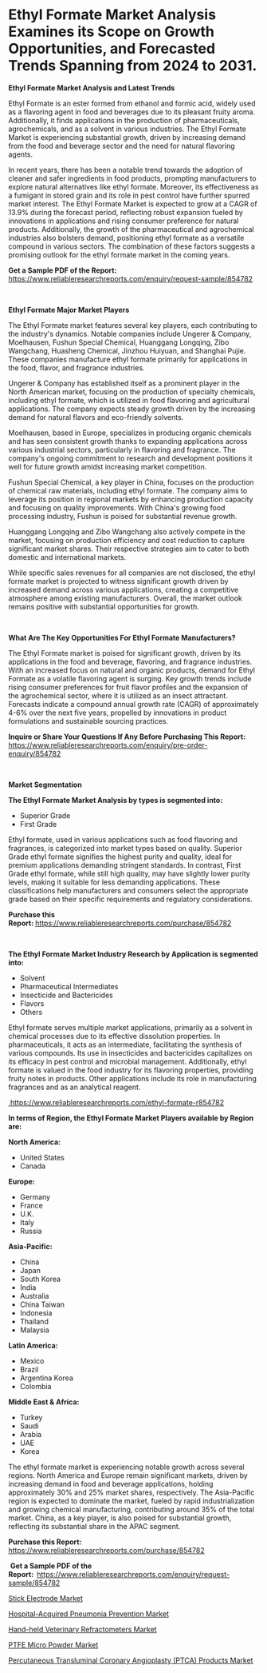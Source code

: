 <p><h1>Ethyl Formate Market Analysis Examines its Scope on Growth Opportunities, and Forecasted Trends Spanning from 2024 to 2031.</h1></p><p><strong>Ethyl Formate Market Analysis and Latest Trends</strong></p>
<p><p>Ethyl Formate is an ester formed from ethanol and formic acid, widely used as a flavoring agent in food and beverages due to its pleasant fruity aroma. Additionally, it finds applications in the production of pharmaceuticals, agrochemicals, and as a solvent in various industries. The Ethyl Formate Market is experiencing substantial growth, driven by increasing demand from the food and beverage sector and the need for natural flavoring agents.</p><p>In recent years, there has been a notable trend towards the adoption of cleaner and safer ingredients in food products, prompting manufacturers to explore natural alternatives like ethyl formate. Moreover, its effectiveness as a fumigant in stored grain and its role in pest control have further spurred market interest. The Ethyl Formate Market is expected to grow at a CAGR of 13.9% during the forecast period, reflecting robust expansion fueled by innovations in applications and rising consumer preference for natural products. Additionally, the growth of the pharmaceutical and agrochemical industries also bolsters demand, positioning ethyl formate as a versatile compound in various sectors. The combination of these factors suggests a promising outlook for the ethyl formate market in the coming years.</p></p>
<p><strong>Get a Sample PDF of the Report:&nbsp;</strong> <a href="https://www.reliableresearchreports.com/enquiry/request-sample/854782?utm_campaign=40&utm_medium=2&utm_source=Github&utm_content=ia&utm_term=09112024&utm_id=ethyl-formate">https://www.reliableresearchreports.com/enquiry/request-sample/854782</a></p>
<p>&nbsp;</p>
<p><strong>Ethyl Formate Major Market Players</strong></p>
<p><p>The Ethyl Formate market features several key players, each contributing to the industry's dynamics. Notable companies include Ungerer & Company, Moelhausen, Fushun Special Chemical, Huanggang Longqing, Zibo Wangchang, Huasheng Chemical, Jinzhou Huiyuan, and Shanghai Pujie. These companies manufacture ethyl formate primarily for applications in the food, flavor, and fragrance industries.</p><p>Ungerer & Company has established itself as a prominent player in the North American market, focusing on the production of specialty chemicals, including ethyl formate, which is utilized in food flavoring and agricultural applications. The company expects steady growth driven by the increasing demand for natural flavors and eco-friendly solvents.</p><p>Moelhausen, based in Europe, specializes in producing organic chemicals and has seen consistent growth thanks to expanding applications across various industrial sectors, particularly in flavoring and fragrance. The company's ongoing commitment to research and development positions it well for future growth amidst increasing market competition.</p><p>Fushun Special Chemical, a key player in China, focuses on the production of chemical raw materials, including ethyl formate. The company aims to leverage its position in regional markets by enhancing production capacity and focusing on quality improvements. With China's growing food processing industry, Fushun is poised for substantial revenue growth.</p><p>Huanggang Longqing and Zibo Wangchang also actively compete in the market, focusing on production efficiency and cost reduction to capture significant market shares. Their respective strategies aim to cater to both domestic and international markets.</p><p>While specific sales revenues for all companies are not disclosed, the ethyl formate market is projected to witness significant growth driven by increased demand across various applications, creating a competitive atmosphere among existing manufacturers. Overall, the market outlook remains positive with substantial opportunities for growth.</p></p>
<p>&nbsp;</p>
<p><strong>What Are The Key Opportunities For Ethyl Formate Manufacturers?</strong></p>
<p><p>The Ethyl Formate market is poised for significant growth, driven by its applications in the food and beverage, flavoring, and fragrance industries. With an increased focus on natural and organic products, demand for Ethyl Formate as a volatile flavoring agent is surging. Key growth trends include rising consumer preferences for fruit flavor profiles and the expansion of the agrochemical sector, where it is utilized as an insect attractant. Forecasts indicate a compound annual growth rate (CAGR) of approximately 4-6% over the next five years, propelled by innovations in product formulations and sustainable sourcing practices.</p></p>
<p><strong>Inquire or Share Your Questions If Any Before Purchasing This Report:</strong> <a href="https://www.reliableresearchreports.com/enquiry/pre-order-enquiry/854782?utm_campaign=40&utm_medium=2&utm_source=Github&utm_content=ia&utm_term=09112024&utm_id=ethyl-formate">https://www.reliableresearchreports.com/enquiry/pre-order-enquiry/854782</a></p>
<p>&nbsp;</p>
<p><strong>Market Segmentation</strong></p>
<p><strong>The Ethyl Formate Market Analysis by types is segmented into:</strong></p>
<p><ul><li>Superior Grade</li><li>First Grade</li></ul></p>
<p><p>Ethyl formate, used in various applications such as food flavoring and fragrances, is categorized into market types based on quality. Superior Grade ethyl formate signifies the highest purity and quality, ideal for premium applications demanding stringent standards. In contrast, First Grade ethyl formate, while still high quality, may have slightly lower purity levels, making it suitable for less demanding applications. These classifications help manufacturers and consumers select the appropriate grade based on their specific requirements and regulatory considerations.</p></p>
<p><strong>Purchase this Report:&nbsp;</strong><a href="https://www.reliableresearchreports.com/purchase/854782?utm_campaign=40&utm_medium=2&utm_source=Github&utm_content=ia&utm_term=09112024&utm_id=ethyl-formate">https://www.reliableresearchreports.com/purchase/854782</a></p>
<p>&nbsp;</p>
<p><strong>The Ethyl Formate Market Industry Research by Application is segmented into:</strong></p>
<p><ul><li>Solvent</li><li>Pharmaceutical Intermediates</li><li>Insecticide and Bactericides</li><li>Flavors</li><li>Others</li></ul></p>
<p><p>Ethyl formate serves multiple market applications, primarily as a solvent in chemical processes due to its effective dissolution properties. In pharmaceuticals, it acts as an intermediate, facilitating the synthesis of various compounds. Its use in insecticides and bactericides capitalizes on its efficacy in pest control and microbial management. Additionally, ethyl formate is valued in the food industry for its flavoring properties, providing fruity notes in products. Other applications include its role in manufacturing fragrances and as an analytical reagent.</p></p>
<p><a href="https://www.reliableresearchreports.com/ethyl-formate-r854782?utm_campaign=40&utm_medium=2&utm_source=Github&utm_content=ia&utm_term=09112024&utm_id=ethyl-formate">&nbsp;https://www.reliableresearchreports.com/ethyl-formate-r854782</a></p>
<p><strong>In terms of Region, the Ethyl Formate Market Players available by Region are:</strong></p>
<p>
    <p> <strong> North America: </strong>
        <ul>
            <li>United States</li>
            <li>Canada</li>
        </ul>
        </p> 
    <p> <strong> Europe: </strong>
        <ul>
            <li>Germany</li>
            <li>France</li>
            <li>U.K.</li>
            <li>Italy</li>
            <li>Russia</li>
        </ul>
        </p> 
    <p> <strong> Asia-Pacific: </strong>
        <ul>
            <li>China</li>
            <li>Japan</li>
            <li>South Korea</li>
            <li>India</li>
            <li>Australia</li>
            <li>China Taiwan</li>
            <li>Indonesia</li>
            <li>Thailand</li>
            <li>Malaysia</li>
        </ul>
        </p> 
    <p> <strong> Latin America: </strong>
        <ul>
            <li>Mexico</li>
            <li>Brazil</li>
            <li>Argentina Korea</li>
            <li>Colombia</li>
        </ul>
        </p> 
    <p> <strong> Middle East & Africa: </strong>
        <ul>
            <li>Turkey</li>
            <li>Saudi</li>
            <li>Arabia</li>
            <li>UAE</li>
            <li>Korea</li>
        </ul>
    </p>
    </p>
<p><p>The ethyl formate market is experiencing notable growth across several regions. North America and Europe remain significant markets, driven by increasing demand in food and beverage applications, holding approximately 30% and 25% market shares, respectively. The Asia-Pacific region is expected to dominate the market, fueled by rapid industrialization and growing chemical manufacturing, contributing around 35% of the total market. China, as a key player, is also poised for substantial growth, reflecting its substantial share in the APAC segment.</p></p>
<p><strong>Purchase this Report: </strong><a href="https://www.reliableresearchreports.com/purchase/854782?utm_campaign=40&utm_medium=2&utm_source=Github&utm_content=ia&utm_term=09112024&utm_id=ethyl-formate">https://www.reliableresearchreports.com/purchase/854782</a></p>
<p>&nbsp;<strong>Get a Sample PDF of the Report:&nbsp;&nbsp;</strong><a href="https://www.reliableresearchreports.com/enquiry/request-sample/854782?utm_campaign=40&utm_medium=2&utm_source=Github&utm_content=ia&utm_term=09112024&utm_id=ethyl-formate">https://www.reliableresearchreports.com/enquiry/request-sample/854782</a></p>
<p><strong></strong></p>
<p><p><a href="https://github.com/darcy8m10dupre/Market-Research-Report-List-1/blob/main/stick-electrode-market.md?utm_campaign=40&utm_medium=2&utm_source=Github&utm_content=ia&utm_term=09112024&utm_id=ethyl-formate">Stick Electrode Market</a></p><p><a href="https://issuu.com/reportprime-2/docs/hospital-acquired-pneumonia-prevent_04efb09e036768?utm_campaign=40&utm_medium=2&utm_source=Github&utm_content=ia&utm_term=09112024&utm_id=ethyl-formate">Hospital-Acquired Pneumonia Prevention Market</a></p><p><a href="https://issuu.com/reportprime-2/docs/hand-held-veterinary-refractometers_63640e3947aaee?utm_campaign=40&utm_medium=2&utm_source=Github&utm_content=ia&utm_term=09112024&utm_id=ethyl-formate">Hand-held Veterinary Refractometers Market</a></p><p><a href="https://github.com/michaelhall412/Market-Research-Report-List-1/blob/main/ptfe-micro-powder-market.md?utm_campaign=40&utm_medium=2&utm_source=Github&utm_content=ia&utm_term=09112024&utm_id=ethyl-formate">PTFE Micro Powder Market</a></p><p><a href="https://issuu.com/reportprime-2/docs/percutaneous-transluminal-coronary-_64f15755d3fa0a?utm_campaign=40&utm_medium=2&utm_source=Github&utm_content=ia&utm_term=09112024&utm_id=ethyl-formate">Percutaneous Transluminal Coronary Angioplasty (PTCA) Products Market</a></p></p>